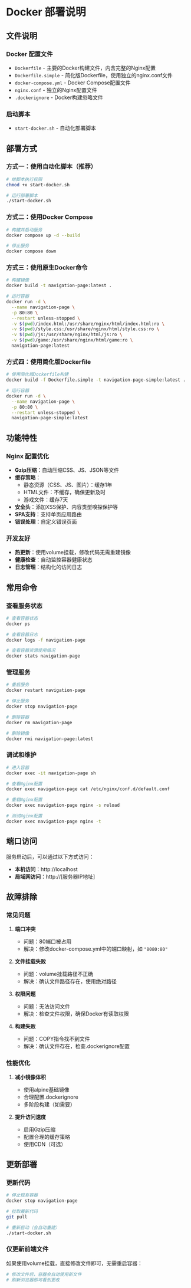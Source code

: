 # Docker 部署说明

## 文件说明

### Docker 配置文件
- `Dockerfile` - 主要的Docker构建文件，内含完整的Nginx配置
- `Dockerfile.simple` - 简化版Dockerfile，使用独立的nginx.conf文件
- `docker-compose.yml` - Docker Compose配置文件
- `nginx.conf` - 独立的Nginx配置文件
- `.dockerignore` - Docker构建忽略文件

### 启动脚本
- `start-docker.sh` - 自动化部署脚本

## 部署方式

### 方式一：使用自动化脚本（推荐）
```bash
# 给脚本执行权限
chmod +x start-docker.sh

# 运行部署脚本
./start-docker.sh
```

### 方式二：使用Docker Compose
```bash
# 构建并启动服务
docker compose up -d --build

# 停止服务
docker compose down
```

### 方式三：使用原生Docker命令
```bash
# 构建镜像
docker build -t navigation-page:latest .

# 运行容器
docker run -d \
  --name navigation-page \
  -p 80:80 \
  --restart unless-stopped \
  -v $(pwd)/index.html:/usr/share/nginx/html/index.html:ro \
  -v $(pwd)/style.css:/usr/share/nginx/html/style.css:ro \
  -v $(pwd)/js:/usr/share/nginx/html/js:ro \
  -v $(pwd)/game:/usr/share/nginx/html/game:ro \
  navigation-page:latest
```

### 方式四：使用简化版Dockerfile
```bash
# 使用简化版Dockerfile构建
docker build -f Dockerfile.simple -t navigation-page-simple:latest .

# 运行容器
docker run -d \
  --name navigation-page \
  -p 80:80 \
  --restart unless-stopped \
  navigation-page-simple:latest
```

## 功能特性

### Nginx 配置优化
- **Gzip压缩**：自动压缩CSS、JS、JSON等文件
- **缓存策略**：
  - 静态资源（CSS、JS、图片）：缓存1年
  - HTML文件：不缓存，确保更新及时
  - 游戏文件：缓存7天
- **安全头**：添加XSS保护、内容类型嗅探保护等
- **SPA支持**：支持单页应用路由
- **错误处理**：自定义错误页面

### 开发友好
- **热更新**：使用volume挂载，修改代码无需重建镜像
- **健康检查**：自动监控容器健康状态
- **日志管理**：结构化的访问日志

## 常用命令

### 查看服务状态
```bash
# 查看容器状态
docker ps

# 查看容器日志
docker logs -f navigation-page

# 查看容器资源使用情况
docker stats navigation-page
```

### 管理服务
```bash
# 重启服务
docker restart navigation-page

# 停止服务
docker stop navigation-page

# 删除容器
docker rm navigation-page

# 删除镜像
docker rmi navigation-page:latest
```

### 调试和维护
```bash
# 进入容器
docker exec -it navigation-page sh

# 查看Nginx配置
docker exec navigation-page cat /etc/nginx/conf.d/default.conf

# 重载Nginx配置
docker exec navigation-page nginx -s reload

# 测试Nginx配置
docker exec navigation-page nginx -t
```

## 端口访问

服务启动后，可以通过以下方式访问：

- **本机访问**：http://localhost
- **局域网访问**：http://[服务器IP地址]

## 故障排除

### 常见问题

1. **端口冲突**
   - 问题：80端口被占用
   - 解决：修改docker-compose.yml中的端口映射，如 `"8080:80"`

2. **文件挂载失败**
   - 问题：volume挂载路径不正确
   - 解决：确认文件路径存在，使用绝对路径

3. **权限问题**
   - 问题：无法访问文件
   - 解决：检查文件权限，确保Docker有读取权限

4. **构建失败**
   - 问题：COPY指令找不到文件
   - 解决：确认文件存在，检查.dockerignore配置

### 性能优化

1. **减小镜像体积**
   - 使用alpine基础镜像
   - 合理配置.dockerignore
   - 多阶段构建（如需要）

2. **提升访问速度**
   - 启用Gzip压缩
   - 配置合理的缓存策略
   - 使用CDN（可选）

## 更新部署

### 更新代码
```bash
# 停止现有容器
docker stop navigation-page

# 拉取最新代码
git pull

# 重新启动（会自动重建）
./start-docker.sh
```

### 仅更新前端文件
如果使用volume挂载，直接修改文件即可，无需重启容器：
```bash
# 修改文件后，容器会自动使用新文件
# 刷新浏览器即可看到更改
``` 